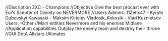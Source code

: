 //Discription
ZXC - Champions
//Objective
Give the best procast ever with Eul's Scepter of Divinity on NEVERMORE
//Users
Admins: 
11Zetix47 - Kyrylo Dubovskyi
Kawasaki - Maksim Kirieiev
Vladosik_Kokosik - Vlad Kuznietsov
Users:
-Other
//Main entities
Nevermore and his enemies
Midlane
//Application capabilities
Outplay the enemy team and destroy their throne
//GUI
DotA Allstars Ultimates
